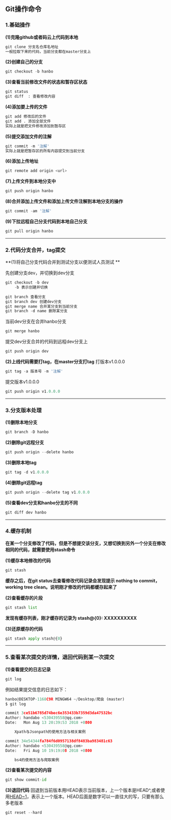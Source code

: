 
## Git操作命令

### 1.基础操作
**(1)克隆github或者码云上代码到本地**

```python
git clone 分支名仓库名地址
一般拉取下来的代码，当前分支都在master分支上
```
**(2)创建自己的分支**

```python
git checkout -b hanbo
```

**(3)查看当前修改文件的状态和暂存区状态**

```python
git status
git diff  : 查看修改内容
```

**(4)添加要上传的文件**

```python
git add 修改后的文件
git add . 添加全部文件
实际上就是把文件修改添加到暂存区
```

**(5)提交添加文件的注解**

```python
git commit -m '注解'
实际上就是把暂存区的所有内容提交到当前分支
```

**(6)添加上传地址**

```python
git remote add origin <url>
```

**(7)上传文件到本地分支中**

```python
git push origin hanbo
```

**(8)合并添加上传文件和添加上传文件注解到本地分支的操作**

```python
git commit -am '注解'
```

**(9)下拉远程自己分支代码到本地自己分支**

```python
git pull origin hanbo
```

***
### 2.代码分支合并，tag提交

**(1)将自己分支代码合并到测试分支以便测试人员测试 **

先创建分支dev，并切换到dev分支

```python
git checkout -b dev
	-b 表示创建并切换
    
git branch 查看分支
git branch dev 创建dev分支
git merge name 合并某分支到当前分支
git branch -d name 删除某分支
```
当前dev分支在合并hanbo分支
```python
git merge hanbo
```
提交dev分支合并的代码到远程dev分支上
```python
git push origin dev
```

**(2)上线代码需要打tag，在master分支打tag**
打版本v1.0.0.0

```python
git tag -a 版本号 -m '注解'
```
提交版本v1.0.0.0
```python
git push origin v1.0.0.0
```

***
### 3.分支版本处理

**(1)删除本地分支**

```python
git branch -D hanbo
```

**(2)删除git远程分支**

```python
git push origin --delete hanbo
```

**(3)删除本地tag**

```python
git tag -d v1.0.0.0
```

**(4)删除git远程tag**

```python
git push origin --delete tag v1.0.0.0
```

**(5)查看dev分支和hanbo分支的不同**

```python
git diff dev hanbo
```

***
### 4.缓存机制

**在某一个分支修改了代码，但是不想提交该分支，又想切换到另外一个分支在修改相同的代码，就需要使用stash命令**

**(1)缓存本地修改的代码**

```python
git stash
```
**缓存之后，在git status去查看修改代码记录会发现提示 nothing to commit，working tree clean。说明刚才修改的代码都缓存起来了**

**(2)查看缓存的片段**

```python
git stash list
```
**发现有缓存列表，刚才缓存的记录为 stash@{0}: XXXXXXXXXX**

**(3)还原缓存的代码**

```python
git stash apply stash@{0}
```

***
### 5.查看某次提交的详情，退回代码到某一次提交

**(1)查看提交的日志记录**

```python
git log
```
例如结果提交信息的日志如下：
```python
hanbo@DESKTOP-1168C9R MINGW64 ~/Desktop/爬虫 (master)
$ git log

commit 3ce51b6785d74bec6e353433b7359d3da47532bc
Author: handabo <530439558@qq.com>
Date:   Mon Aug 13 20:39:53 2018 +0800

    Xpath与Jsonpath的使用方法与相关案例

commit 34e54344fa784f6d0957138df8483ba983481c63
Author: handabo <530439558@qq.com>
Date:   Fri Aug 10 19:19:08 2018 +0800

    bs4的使用方法与爬取案例
```

**(2)查看某次提交的内容**

```python
git show commit-id
```

**(3)退回代码**
回退到当前版本用HEAD表示当前版本，上一个版本是HEAD^,或者使用<u>HEAD~1</u>，表示上一个版本。HEAD后面是数字可以一直往大的写，只要有那么多老版本

```python
git reset --hard
```
